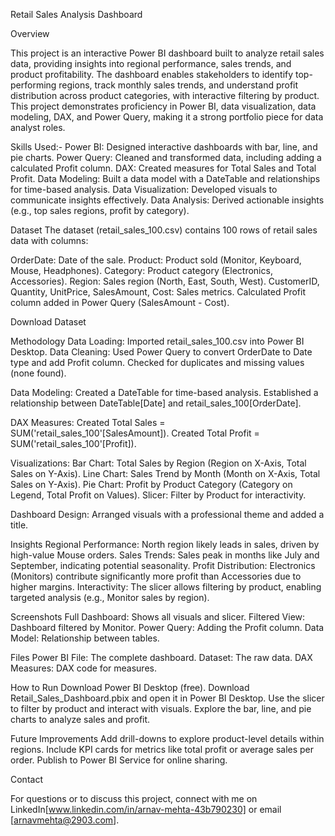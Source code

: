 Retail Sales Analysis Dashboard

Overview

This project is an interactive Power BI dashboard built to analyze retail sales data, providing insights into regional performance, sales trends, and product profitability. The dashboard enables stakeholders to identify top-performing regions, track monthly sales trends, and understand profit distribution across product categories, with interactive filtering by product. This project demonstrates proficiency in Power BI, data visualization, data modeling, DAX, and Power Query, making it a strong portfolio piece for data analyst roles.

Skills Used:-
Power BI: Designed interactive dashboards with bar, line, and pie charts.
Power Query: Cleaned and transformed data, including adding a calculated Profit column.
DAX: Created measures for Total Sales and Total Profit.
Data Modeling: Built a data model with a DateTable and relationships for time-based analysis.
Data Visualization: Developed visuals to communicate insights effectively.
Data Analysis: Derived actionable insights (e.g., top sales regions, profit by category).

Dataset
The dataset (retail_sales_100.csv) contains 100 rows of retail sales data with columns:

OrderDate: Date of the sale.
Product: Product sold (Monitor, Keyboard, Mouse, Headphones).
Category: Product category (Electronics, Accessories).
Region: Sales region (North, East, South, West).
CustomerID, Quantity, UnitPrice, SalesAmount, Cost: Sales metrics.
Calculated Profit column added in Power Query (SalesAmount - Cost).

Download Dataset

Methodology
Data Loading: Imported retail_sales_100.csv into Power BI Desktop.
Data Cleaning:
Used Power Query to convert OrderDate to Date type and add Profit column.
Checked for duplicates and missing values (none found).

Data Modeling:
Created a DateTable for time-based analysis.
Established a relationship between DateTable[Date] and retail_sales_100[OrderDate].

DAX Measures:
Created Total Sales = SUM('retail_sales_100'[SalesAmount]).
Created Total Profit = SUM('retail_sales_100'[Profit]).

Visualizations:
Bar Chart: Total Sales by Region (Region on X-Axis, Total Sales on Y-Axis).
Line Chart: Sales Trend by Month (Month on X-Axis, Total Sales on Y-Axis).
Pie Chart: Profit by Product Category (Category on Legend, Total Profit on Values).
Slicer: Filter by Product for interactivity.

Dashboard Design: Arranged visuals with a professional theme and added a title.

Insights
Regional Performance: North region likely leads in sales, driven by high-value Mouse orders.
Sales Trends: Sales peak in months like July and September, indicating potential seasonality.
Profit Distribution: Electronics (Monitors) contribute significantly more profit than Accessories due to higher margins.
Interactivity: The slicer allows filtering by product, enabling targeted analysis (e.g., Monitor sales by region).

Screenshots
Full Dashboard: Shows all visuals and slicer.
Filtered View: Dashboard filtered by Monitor.
Power Query: Adding the Profit column.
Data Model: Relationship between tables.


Files
Power BI File: The complete dashboard.
Dataset: The raw data.
DAX Measures: DAX code for measures.

How to Run
Download Power BI Desktop (free).
Download Retail_Sales_Dashboard.pbix and open it in Power BI Desktop.
Use the slicer to filter by product and interact with visuals.
Explore the bar, line, and pie charts to analyze sales and profit.

Future Improvements
Add drill-downs to explore product-level details within regions.
Include KPI cards for metrics like total profit or average sales per order.
Publish to Power BI Service for online sharing.

Contact

For questions or to discuss this project, connect with me on LinkedIn[www.linkedin.com/in/arnav-mehta-43b790230] or email [arnavmehta@2903.com].
